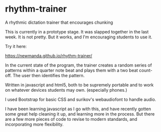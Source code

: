 # rhythm-trainer
A rhythmic dictation trainer that encourages chunking

This is currently in a prototype stage. It was slapped together in the last week.
It is not pretty. But it works, and I'm encouraging students to use it.

Try it here:

https://newmanda.github.io/rhythm-trainer/

In the current state of the program, the trainer creates a random series of patterns within a quarter note beat and plays them 
with a two beat count-off. The user then identifies the pattern.

Written in javascript and html5, both to be supremely portable and to work on whatever devices students may own. (especially phones.)

I used Bootstrap for basic CSS and surikov's webaudiofont to handle audio.

I have been learning javascript as I go with this, and have recently gotten some great help cleaning it up, and learning more in
the process. But there are a few more pieces of code to revise to modern standards, and incorporating more flexibility.
